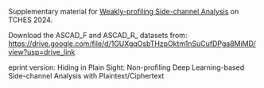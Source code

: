 Supplementary material for [Weakly-profiling Side-channel Analysis](https://tches.iacr.org/index.php/TCHES/article/view/11901) on TCHES 2024.

Download the ASCAD_F and ASCAD_R_ datasets from: https://drive.google.com/file/d/1GUXgqOsbTHzpOktm1nSuCufDPga8MiMD/view?usp=drive_link

eprint version: Hiding in Plain Sight: Non-profiling Deep Learning-based Side-channel Analysis with Plaintext/Ciphertext
